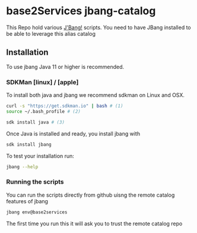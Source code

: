 # base2Services jbang-catalog

This Repo hold various [J'Bang!](https://github.com/jbangdev/jbang) scripts. You need to have JBang installed to be able to leverage this alias catalog

## Installation
To use jbang Java 11 or higher is recommended.

### SDKMan [linux] / [apple]
To install both java and jbang we recommend sdkman on Linux and OSX.

```bash
curl -s "https://get.sdkman.io" | bash # (1)
source ~/.bash_profile # (2)
```

```bash
sdk install java # (3)
```

Once Java is installed and ready, you install jbang with
```bash
sdk install jbang
```

To test your installation run:
```bash
jbang --help
```

### Running the scripts 

You can run the scripts directly from github uisng the remote catalog features of jbang

```bash
jbang env@base2services
```

The first time you run this it will ask you to trust the remote catalog repo

